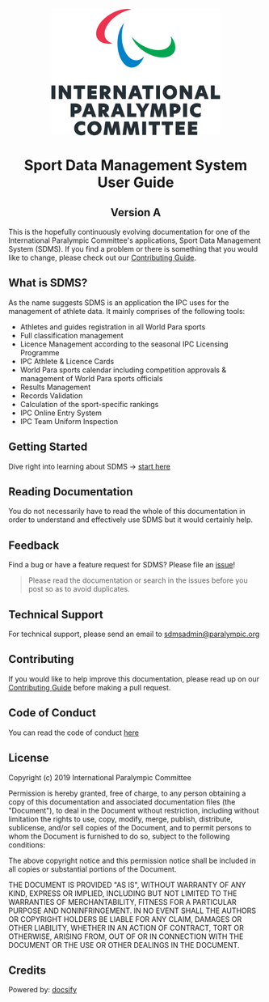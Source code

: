 <p align="center">
    <img src="https://raw.githubusercontent.com/paralympics/sdms-user-guide/master/docs/_img/ipc-emblem-centre.png" height="250px" alt="International Paralympic Committee Logo">
</p>

<h1 align="center">Sport Data Management System User Guide</h1>
<h2 align="center">Version A</h2>

This is the hopefully continuously evolving documentation for one of the International Paralympic Committee's applications, Sport Data Management System (SDMS). If you find a problem or there is something that you would like to change, please check out our [Contributing Guide](CONTRIBUTING.md).

## What is SDMS?

As the name suggests SDMS is an application the IPC uses for the management of athlete data. It mainly comprises of the following tools:

- Athletes and guides registration in all World Para sports
- Full classification management
- Licence Management according to the seasonal IPC Licensing Programme
- IPC Athlete & Licence Cards
- World Para sports calendar including competition approvals & management of World Para sports officials
- Results Management
- Records Validation
- Calculation of the sport-specific rankings
- IPC Online Entry System
- IPC Team Uniform Inspection

## Getting Started

Dive right into learning about SDMS -> [start here](https://paralympics.github.io/sdms-user-guide/#/layout-and-functionalities/access)

<!--## Troubleshooting

If you are experiencing some minor issues with SDMS please check [Troubleshooting](https://paralympics.github.io/sdms-user-guide/#/help/troubleshooting) or [FAQs](https://paralympics.github.io/sdms-user-guide/#/help/faqs).-->

## Reading Documentation

You do not necessarily have to read the whole of this documentation in order to understand and effectively use SDMS but it would certainly help.

## Feedback

Find a bug or have a feature request for SDMS? Please file an [issue](https://github.com/paralympics/sdms-user-guide/issues)!

> Please read the documentation or search in the issues before you post so as to avoid duplicates.

## Technical Support

For technical support, please send an email to [sdmsadmin@paralympic.org](mailto:sdmsadmin@paralympic.org)

## Contributing

If you would like to help improve this documentation, please read up on our [Contributing Guide](CONTRIBUTING.md) before making a pull request.

## Code of Conduct

You can read the code of conduct [here](CODE_OF_CONDUCT.md)

## License

Copyright (c) 2019 International Paralympic Committee

Permission is hereby granted, free of charge, to any person obtaining a copy
of this documentation and associated documentation files (the "Document"), to deal
in the Document without restriction, including without limitation the rights
to use, copy, modify, merge, publish, distribute, sublicense, and/or sell
copies of the Document, and to permit persons to whom the Document is
furnished to do so, subject to the following conditions:

The above copyright notice and this permission notice shall be included in all
copies or substantial portions of the Document.

THE DOCUMENT IS PROVIDED "AS IS", WITHOUT WARRANTY OF ANY KIND, EXPRESS OR
IMPLIED, INCLUDING BUT NOT LIMITED TO THE WARRANTIES OF MERCHANTABILITY,
FITNESS FOR A PARTICULAR PURPOSE AND NONINFRINGEMENT. IN NO EVENT SHALL THE
AUTHORS OR COPYRIGHT HOLDERS BE LIABLE FOR ANY CLAIM, DAMAGES OR OTHER
LIABILITY, WHETHER IN AN ACTION OF CONTRACT, TORT OR OTHERWISE, ARISING FROM,
OUT OF OR IN CONNECTION WITH THE DOCUMENT OR THE USE OR OTHER DEALINGS IN THE
DOCUMENT.

## Credits

Powered by: [docsify](https://docsify.js.org)

